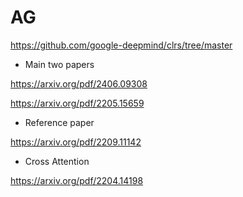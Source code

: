 # AG

https://github.com/google-deepmind/clrs/tree/master

- Main two papers

https://arxiv.org/pdf/2406.09308

https://arxiv.org/pdf/2205.15659

- Reference paper

https://arxiv.org/pdf/2209.11142

- Cross Attention

https://arxiv.org/pdf/2204.14198
